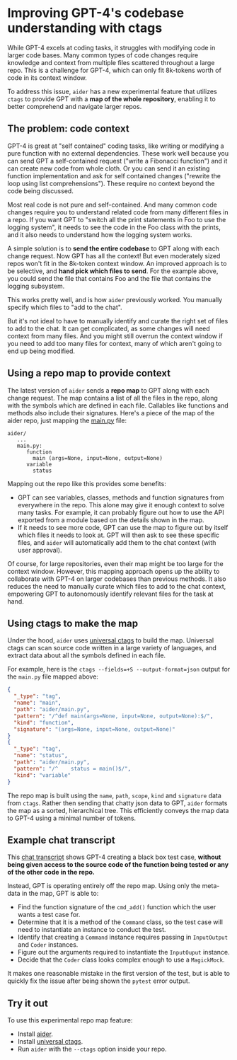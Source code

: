 
# Improving GPT-4's codebase understanding with ctags

While GPT-4 excels at coding tasks, it struggles with modifying
code in larger code bases.
Many common
types of code changes require knowledge and context from multiple files
scattered throughout a large repo. 
This is a challenge for GPT-4, which can only fit 8k-tokens
worth of code in its context window.

To address this issue, `aider` has
a new experimental feature that utilizes `ctags` to provide
GPT with a **map of the whole repository**, enabling it to better comprehend and navigate
larger repos.

## The problem: code context

GPT-4 is great at "self contained" coding tasks, like writing or
modifying a pure function with no external dependencies. These work
well because you can send GPT a self-contained request ("write a
Fibonacci function") and it can create new code from whole cloth. Or
you can send it an existing function implementation and ask for self
contained changes ("rewrite the loop using list
comprehensions"). These require no context beyond the code being
discussed.

Most real code is not pure and self-contained. And many common code
changes require you to understand related code from many different files in a
repo.  If you want GPT to "switch all the print statements in Foo to
use the logging system", it needs to see the code in the Foo class
with the prints, and it also needs to understand how the logging
system works.

A simple solution is to **send the entire codebase** to GPT along with
each change request. Now GPT has all the context! But even moderately
sized repos won't fit in the 8k-token context window. An
improved approach is to be selective, and **hand pick which files to send**.
For the example above, you could send the file that
contains Foo and the file that contains the logging subsystem.

This works pretty well, and is how `aider` previously worked. You
manually specify which files to "add to the chat".

But it's not ideal to have to manually identify and curate the right
set of files to add to the chat. It can get complicated, as
some changes will need context from many files. And you might still overrun
the context window if you need to add too many files for context,
many of which aren't going to end up being modified.

## Using a repo map to provide context

The latest version of `aider` sends a **repo map** to GPT along with
each change request. The map contains a list of all the files in the
repo, along with the symbols which are defined in each file. Callables
like functions and methods also include their signatures. Here's a
piece of the map of the aider repo, just mapping the
[main.py](https://github.com/paul-gauthier/aider/blob/main/aider/main.py) file:

```
aider/
   ...
   main.py:
      function
        main (args=None, input=None, output=None)
      variable
        status
```

Mapping out the repo like this provides some benefits:

  - GPT can see variables, classes, methods and function signatures from everywhere in the repo. This alone may give it enough context to solve many tasks. For example, it can probably figure out how to use the API exported from a module based on the details shown in the map.
  - If it needs to see more code, GPT can use the map to figure out by itself which files it needs to look at. GPT will then ask to see these specific files, and `aider` will automatically add them to the chat context (with user approval).

Of course, for large repositories, even their map might be too large
for the context window.  However, this mapping approach opens up the
ability to collaborate with GPT-4 on larger codebases than previous
methods.  It also reduces the need to manually curate which files to
add to the chat context, empowering GPT to autonomously identify
relevant files for the task at hand.

## Using ctags to make the map

Under the hood, `aider` uses
[universal ctags](https://github.com/universal-ctags/ctags)
to build the
map. Universal ctags can scan source code written in a large variety of
languages, and extract data about all the symbols defined in each
file.

For example, here is the `ctags --fields=+S --output-format=json` output for the `main.py` file mapped above:

```json
{
  "_type": "tag",
  "name": "main",
  "path": "aider/main.py",
  "pattern": "/^def main(args=None, input=None, output=None):$/",
  "kind": "function",
  "signature": "(args=None, input=None, output=None)"
}
{
  "_type": "tag",
  "name": "status",
  "path": "aider/main.py",
  "pattern": "/^    status = main()$/",
  "kind": "variable"
}
```

The repo map is built using the `name`, `path`, `scope`, `kind` and
`signature` data from `ctags`.
Rather then sending that chatty json data to GPT, `aider`
formats the map as a sorted,
hierarchical tree. This efficiently conveys the map data to GPT-4 using a
minimal number of tokens.

## Example chat transcript

This
[chat transcript](https://aider.chat/examples/add-test.html)
shows GPT-4 creating a black box test case, **without being given
access to the source code of the function being tested or any of the
other code in the repo.**

Instead, GPT is operating entirely off 
the repo map.
Using only the meta-data in the map, GPT is able to:

  - Find the function signature of the `cmd_add()` function which the user wants a test case for.
  - Determine that it is a method of the `Command` class, so the test case will need to instantiate an instance to conduct the test.
  - Identify that creating a `Command` instance requires passing in `InputOutput` and `Coder` instances.
  - Figure out the arguments required to instantiate the `InputOuput` instance.
  - Decide that the `Coder` class looks complex enough to use a `MagickMock`.


It makes one reasonable mistake in the first version of the test, but is
able to quickly fix the issue after being shown the `pytest` error output.

## Try it out

To use this experimental repo map feature:

  - Install [aider](https://github.com/paul-gauthier/aider#installation).
  - Install [universal ctags](https://github.com/universal-ctags/ctags).
  - Run `aider` with the `--ctags` option inside your repo.
  